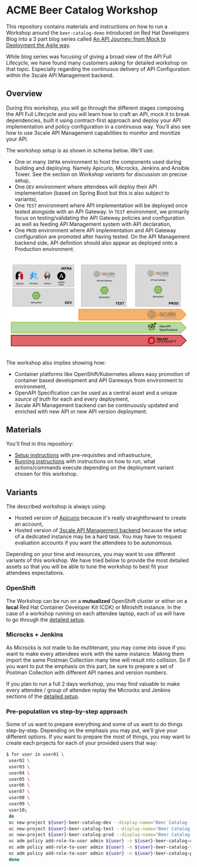 # ACME Beer Catalog Workshop

This repository contains materials and instructions on how to run a Workshop around the `beer-catalog-demo` introduced on Red Hat Developers Blog into a 3 part blog series called [An API Journey: from Mock to Deployment the Agile way](https://developers.redhat.com/blog/2018/04/11/api-journey-idea-deployment-agile-part1/).

While blog series was focusing of giving a broad view of the API Full Lifecycle, we have found many customers asking for detailed workshop on that topic. Especially regarding the continuous delivery of API Configuration within the 3scale API Management backend.

## Overview

During this workshop, you will go through the different stages composing the API Full Lifecycle and you will learn how to craft an API, mock it to break dependencies, built it using contract-first approach and deploy your API implementation and policy configuration in a continuous way. You'll also see how to use 3scale API Management capabilities to monitor and monitize your API.

The workshop setup is as shown in schema below. We'll use:
  * One or many `INFRA` environment to host the components used during building and deploying. Namely Apicurio, Microcks, Jenkins and Ansible Tower. See the section on *Workshop variants* for discussion on precise setup,
  * One `DEV` environment where attendees will deploy their API implementation (based on Spring Boot but this is also subject to variants),
  * One `TEST` environment where API implementation will be deployed once tested alongside with an API Gateway. In `TEST` environment, we primarily focus on testing/validating the API Gateway policies and configuration as well as feeding API Management system with API declaration,
  * One `PROD` environment where API implementation and API Gateway configuration are promoted after having tested. On the API Management backend side, API definition should also appear as deployed onto a Production environment.

![Workshop setup](./assets/workshop-setup.png)

The workshop also implies showing how:
  * Container platforms like OpenShift/Kubernetes allows easy promotion of container based development and API Gareways from environment to environment,
  * OpenAPI Specification can be used as a central asset and a unique *source of truth* for each and every deployment,
  * 3scale API Management backend can be continuously updated and enriched with new API or new API version deployment.

## Materials

  You'll find in this repository:
  * [Setup instructions](./SETUP.md) with pre-requisites and infrastructure,
  * [Running instructions](./RUNNING.md) with instructions on how to run, what actions/commands execute depending on the deployment variant chosen for this workshop.

## Variants

The described workshop is always using:
  * Hosted version of [Apicurio](https://studio.apicur.io/) because it's really straightforward to create an account,
  * Hosted version of [3scale API Management backend](https//www.3scale.net) because the setup of a dedicated instance may be a hard task. You may have to request evaluation accounts if you want the attendees to be autonomous.

Depending on your time and resources, you may want to use different variants of this workshop. We have tried below to provide the most detailed assets so that you will be able to tune the workshop to best fit your attendees expectations.

### OpenShift

The Workshop can be run on a **mutualized** OpenShift cluster or either on a **local** Red Hat Container Developer Kit (CDK) or Minishift instance. In the case of a workshop running on each attendee laptop, each of us will have to go through the [detailed setup](./SETUP.md).

### Microcks + Jenkins

As Microcks is not made to be multitenant, you may come into issue if you want to make every attendees work with the same instance. Making them import the same Postman Collection many time will result into collision. So if you want to put the emphasis on this part, be sure to prepare a set of Postman Collection with different API names and version numbers.

If you plan to run a full 2 days workshop, you may find valuable to make every attendee / group of attendee replay the Microcks and Jenkins sections of the [detailed setup](./SETUP.md).

### Pre-population vs step-by-step approach

Some of us want to prepare everything and some of us want to do things step-by-step. Depending on the emphasis you may put, we'll give your different options. If you want to prepare the most of things, you may want to create each projects for each of your provided users that way:

```sh
$ for user in user01 \
 user02 \
 user03 \
 user04 \
 user05 \
 user06 \
 user07 \
 user08 \
 user09 \
 user10;
 do
 oc new-project ${user}-beer-catalog-dev --display-name="Beer Catalog (DEV) - ${user}"
 oc new-project ${user}-beer-catalog-test --display-name="Beer Catalog (TEST) - ${user}"
 oc new-project ${user}-beer-catalog-prod --display-name="Beer Catalog (PROD) - ${user}"
 oc adm policy add-role-to-user admin ${user} -n ${user}-beer-catalog-dev
 oc adm policy add-role-to-user admin ${user} -n ${user}-beer-catalog-test
 oc adm policy add-role-to-user admin ${user} -n ${user}-beer-catalog-prod
 done
```
